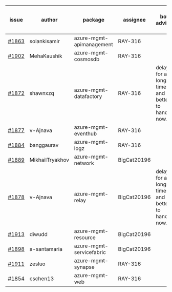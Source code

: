 | issue | author | package | assignee | bot advice | created date of issue | delay from created date |
| ------ | ------ | ------ | ------ | ------ | ------ | :-----: |
| [#1863](https://github.com/Azure/sdk-release-request/issues/1863) | solankisamir | azure-mgmt-apimanagement | RAY-316 |   | 2021-08-19 | 15 |
| [#1902](https://github.com/Azure/sdk-release-request/issues/1902) | MehaKaushik | azure-mgmt-cosmosdb | RAY-316 |   | 2021-08-30 | 3 |
| [#1872](https://github.com/Azure/sdk-release-request/issues/1872) | shawnxzq | azure-mgmt-datafactory | RAY-316 | delay for a long time and better to handle now. | 2021-08-20 | 13 |
| [#1877](https://github.com/Azure/sdk-release-request/issues/1877) | v-Ajnava | azure-mgmt-eventhub | RAY-316 |   | 2021-08-20 | 13 |
| [#1884](https://github.com/Azure/sdk-release-request/issues/1884) | banggaurav | azure-mgmt-logz | RAY-316 |   | 2021-08-24 | 9 |
| [#1889](https://github.com/Azure/sdk-release-request/issues/1889) | MikhailTryakhov | azure-mgmt-network | BigCat20196 |   | 2021-08-26 | 7 |
| [#1878](https://github.com/Azure/sdk-release-request/issues/1878) | v-Ajnava | azure-mgmt-relay | BigCat20196 | delay for a long time and better to handle now. | 2021-08-20 | 13 |
| [#1913](https://github.com/Azure/sdk-release-request/issues/1913) | diwudd | azure-mgmt-resource | BigCat20196 |   | 2021-09-02 | 0 |
| [#1898](https://github.com/Azure/sdk-release-request/issues/1898) | a-santamaria | azure-mgmt-servicefabric | BigCat20196 |   | 2021-08-30 | 3 |
| [#1911](https://github.com/Azure/sdk-release-request/issues/1911) | zesluo | azure-mgmt-synapse | RAY-316 |   | 2021-09-02 | 0 |
| [#1854](https://github.com/Azure/sdk-release-request/issues/1854) | cschen13 | azure-mgmt-web | RAY-316 |   | 2021-08-12 | 21 |

